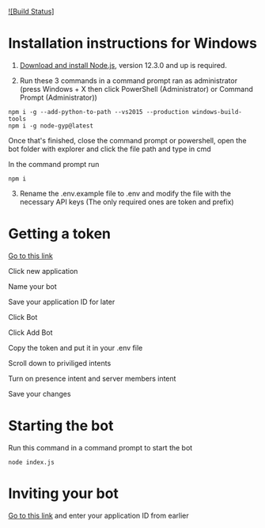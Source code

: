 [![Build Status]](https://github.com/william5553/triv/workflows/lint/badge.svg?branch=discord.js-12)
# Installation instructions for Windows
1. [Download and install Node.js](https://nodejs.org/en/), version 12.3.0 and up is required.

2. Run these 3 commands in a command prompt ran as administrator (press Windows + X then click PowerShell (Administrator) or Command Prompt (Administrator))
```shell
npm i -g --add-python-to-path --vs2015 --production windows-build-tools
npm i -g node-gyp@latest
```

Once that's finished, close the command prompt or powershell, open the bot folder with explorer and click the file path and type in cmd

In the command prompt run
```shell
npm i
```

3. Rename the .env.example file to .env and modify the file with the necessary API keys (The only required ones are token and prefix)

# Getting a token

[Go to this link](https://discord.com/developers/applications)

Click new application

Name your bot

Save your application ID for later

Click Bot

Click Add Bot

Copy the token and put it in your .env file

Scroll down to priviliged intents

Turn on presence intent and server members intent

Save your changes

# Starting the bot
Run this command in a command prompt to start the bot
```shell
node index.js
```

# Inviting your bot
[Go to this link](https://discordapi.com/permissions.html#8589934591) and enter your application ID from earlier
